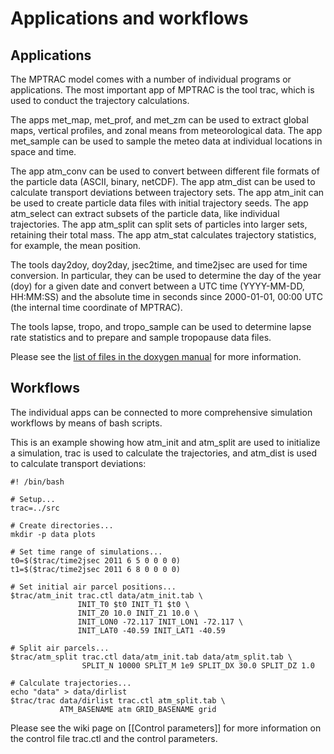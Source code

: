 # Applications and workflows

## Applications

The MPTRAC model comes with a number of individual programs or applications. The most important app of MPTRAC is the tool trac, which is used to conduct the trajectory calculations.

The apps met_map, met_prof, and met_zm can be used to extract global maps, vertical profiles, and zonal means from meteorological data. The app met_sample can be used to sample the meteo data at individual locations in space and time.

The app atm_conv can be used to convert between different file formats of the particle data (ASCII, binary, netCDF). The app atm_dist can be used to calculate transport deviations between trajectory sets. The app atm_init can be used to create particle data files with initial trajectory seeds. The app atm_select can extract subsets of the particle data, like individual trajectories. The app atm_split can split sets of particles into larger sets, retaining their total mass. The app atm_stat calculates trajectory statistics, for example, the mean position.

The tools day2doy, doy2day, jsec2time, and time2jsec are used for time conversion. In particular, they can be used to determine the day of the year (doy) for a given date and convert between a UTC time (YYYY-MM-DD, HH:MM:SS) and the absolute time in seconds since 2000-01-01, 00:00 UTC (the internal time coordinate of MPTRAC).

The tools lapse, tropo, and tropo_sample can be used to determine lapse rate statistics and to prepare and sample tropopause data files.

Please see the [list of files in the doxygen manual](https://slcs-jsc.github.io/mptrac/files.html) for more information.

## Workflows

The individual apps can be connected to more comprehensive simulation workflows by means of bash scripts.

This is an example showing how atm_init and atm_split are used to initialize a simulation, trac is used to calculate the trajectories, and atm_dist is used to calculate transport deviations:

```
#! /bin/bash

# Setup...
trac=../src

# Create directories...
mkdir -p data plots

# Set time range of simulations...
t0=$($trac/time2jsec 2011 6 5 0 0 0 0)
t1=$($trac/time2jsec 2011 6 8 0 0 0 0)

# Set initial air parcel positions...
$trac/atm_init trac.ctl data/atm_init.tab \
               INIT_T0 $t0 INIT_T1 $t0 \
               INIT_Z0 10.0 INIT_Z1 10.0 \
               INIT_LON0 -72.117 INIT_LON1 -72.117 \
               INIT_LAT0 -40.59 INIT_LAT1 -40.59

# Split air parcels...
$trac/atm_split trac.ctl data/atm_init.tab data/atm_split.tab \
                SPLIT_N 10000 SPLIT_M 1e9 SPLIT_DX 30.0 SPLIT_DZ 1.0

# Calculate trajectories...
echo "data" > data/dirlist
$trac/trac data/dirlist trac.ctl atm_split.tab \
           ATM_BASENAME atm GRID_BASENAME grid
```

Please see the wiki page on [[Control parameters]] for more information on the control file trac.ctl and the control parameters.
